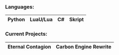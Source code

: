 ### Languages:
| Python | LuaU/Lua | C# | Skript |
|----------|----------|----------|----------|
### Current Projects:
| Eternal Contagion | Carbon Engine Rewrite | 
|----------|----------|

